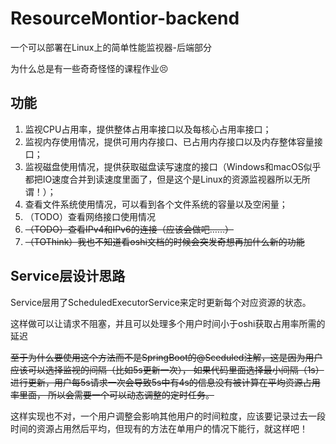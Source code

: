 # ResourceMontior-backend

一个可以部署在Linux上的简单性能监视器-后端部分

为什么总是有一些奇奇怪怪的课程作业😣

## 功能

1. 监视CPU占用率，提供整体占用率接口以及每核心占用率接口；
2. 监视内存使用情况，提供可用内存接口、已占用内存接口以及内存整体容量接口；
3. 监视磁盘使用情况，提供获取磁盘读写速度的接口（Windows和macOS似乎都把IO速度合并到读速度里面了，但是这个是Linux的资源监视器所以无所谓！）；
4. 查看文件系统使用情况，可以看到各个文件系统的容量以及空闲量；
5. （TODO）查看网络接口使用情况
6. ~~（TODO）查看IPv4和IPv6的连接（应该会做吧……）~~
7. ~~（TOThink）我也不知道看oshi文档的时候会突发奇想再加什么新的功能~~

## Service层设计思路

Service层用了ScheduledExecutorService来定时更新每个对应资源的状态。

这样做可以让请求不阻塞，并且可以处理多个用户时间小于oshi获取占用率所需的延迟

~~至于为什么要使用这个方法而不是SpringBoot的@Sceduled注解，这是因为用户应该可以选择监视的间隔（比如5s更新一次），
如果代码里面选择最小间隔（1s）进行更新，用户每5s请求一次会导致5s中有4s的信息没有被计算在平均资源占用率里面，
所以会需要一个可以动态调整的定时任务。~~

这样实现也不对，一个用户调整会影响其他用户的时间粒度，应该要记录过去一段时间的资源占用然后平均，但现有的方法在单用户的情况下能行，就这样吧！